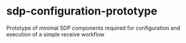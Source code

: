 # sdp-configuration-prototype
Prototype of minimal SDP components required for configuration and execution of a simple receive workflow
